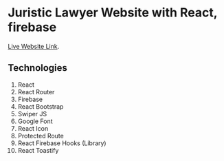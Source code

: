 # Juristic Lawyer Website with React, firebase

[Live Website Link]().

## Technologies
1. React
2. React Router
3. Firebase
4. React Bootstrap
5. Swiper JS
6. Google Font
7. React Icon
8. Protected Route
9. React Firebase Hooks (Library)
10. React Toastify